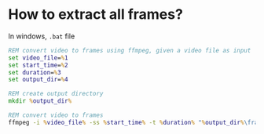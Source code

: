 # How to extract all frames?

In windows, `.bat` file

```bat
REM convert video to frames using ffmpeg, given a video file as input
set video_file=%1
set start_time=%2
set duration=%3
set output_dir=%4

REM create output directory
mkdir %output_dir%

REM convert video to frames
ffmpeg -i %video_file% -ss %start_time% -t %duration% "%output_dir%\frame_%%07d.jpg"
```
